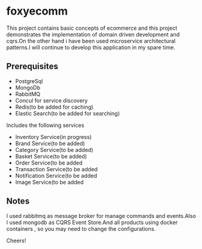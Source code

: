 # foxyecomm
This project contains basic concepts of ecommerce and this project demonstrates the implementation of domain driven development and cqrs.On the other hand i have been used  microservice architectural patterns.I will continue to develop this application in my spare time.
 

<h2>Prerequisites</h2>

<ul>
<li>PostgreSql</li>
<li>MongoDb</li>
<li>RabbitMQ</li>
<li>Concul for service discovery</li>
<li>Redis(to be added for caching)</li>
<li>Elastic Search(to be added for searching)</li>
</ul>
 
Includes the following services 

<ul>
<li>Inventory Service(in progress)</li>
<li>Brand Service(to be added)</li>
<li>Category Service(to be added)</li>
<li>Basket Service(to be added)</li>
<li>Order Service(to be added</li>
<li>Transaction Service(to be added</li>
<li>Notification Service(to be added</li>
<li>Image Service(to be added</li>
</ul>

<h2>Notes</h2>
I used rabbitmq as message broker for manage commands and events.Also I used mongodb as  CQRS Event Store.And all products using docker containers , so you may need to change the configurations.

Cheers!
